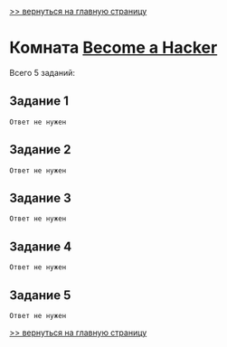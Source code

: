 [>> вернуться на главную страницу](https://github.com/BEPb/tryhackme/blob/master/README.md)

# Комната [Become a Hacker](https://tryhackme.com/r/room/becomeahackeroa) 

Всего 5 заданий:
## Задание 1

```commandline
Ответ не нужен
```

## Задание 2

```commandline
Ответ не нужен
```

## Задание 3

```commandline
Ответ не нужен
```

## Задание 4

```commandline
Ответ не нужен
```

## Задание 5

```commandline
Ответ не нужен
```

[>> вернуться на главную страницу](https://github.com/BEPb/tryhackme/blob/master/README.md)